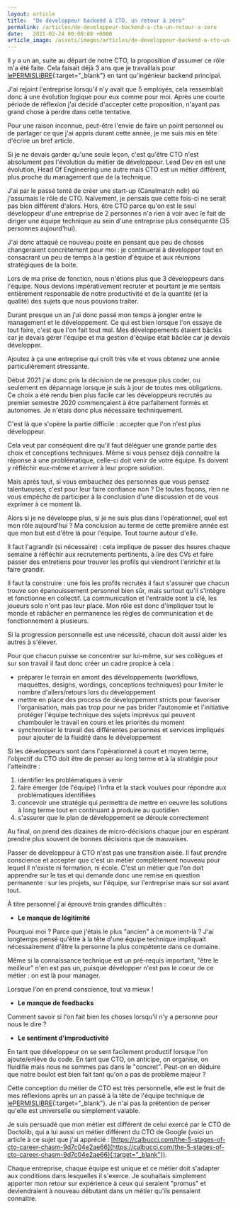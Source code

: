 ```yaml
---
layout: article
title:  "De développeur backend à CTO, un retour à zéro"
permalink: /articles/de-developpeur-backend-a-cto-un-retour-a-zero
date:   2021-02-24 00:00:00 +0000
article_image: /assets/images/articles/de-developpeur-backend-a-cto-un-retour-a-zero.jpg
---
```


Il y a un an, suite au départ de notre CTO, la proposition d'assumer ce rôle m'a été faite. Cela faisait déjà 3 ans que je travaillais pour [lePERMISLIBRE](https://lepermislibre.fr){:target="_blank"} en tant qu'ingénieur backend principal.

J'ai rejoint l'entreprise lorsqu'il n'y avait que 5 employés, cela ressemblait donc à une évolution logique pour eux comme pour moi. Après une courte période de réflexion j'ai décidé d'accepter cette proposition, n'ayant pas grand chose à perdre dans cette tentative.

Pour une raison inconnue, peut-être l'envie de faire un point personnel ou de partager ce que j'ai appris durant cette année, je me suis mis en tête d'écrire un bref article.

Si je ne devais garder qu'une seule leçon, c'est qu'être CTO n'est absolument pas l'évolution du métier de développeur. Lead Dev en est une évolution, Head Of Engineering une autre mais CTO est un métier différent, plus proche du management que de la technique.

J'ai par le passé tenté de créer une start-up (Canalmatch ndlr) où j'assumais le rôle de CTO. Naïvement, je pensais que cette fois-ci ne serait pas bien différent d'alors. Hors, être CTO parce qu'on est le seul développeur d'une entreprise de 2 personnes n'a rien à voir avec le fait de diriger une équipe technique au sein d'une entreprise plus conséquente (35 personnes aujourd'hui).

J'ai donc attaqué ce nouveau poste en pensant que peu de choses changeraient concrètement pour moi : je continuerai à développer tout en consacrant un peu de temps à la gestion d'équipe et aux réunions stratégiques de la boite.

Lors de ma prise de fonction, nous n'étions plus que 3 développeurs dans l'équipe. Nous devions impérativement recruter et pourtant je me sentais entièrement responsable de notre productivité et de la quantité (et la qualité) des sujets que nous pouvions traiter.

Durant presque un an j'ai donc passé mon temps à jongler entre le management et le développement. Ce qui est bien lorsque l'on essaye de tout faire, c'est que l'on fait tout mal. Mes développements étaient bâclés car je devais gérer l'équipe et ma gestion d'équipe était bâclée car je devais développer.

Ajoutez à ça une entreprise qui croît très vite et vous obtenez une année particulièrement stressante.

Début 2021 j'ai donc pris la décision de ne presque plus coder, ou seulement en dépannage lorsque je suis à jour de toutes mes obligations. Ce choix a été rendu bien plus facile car les développeurs recrutés au premier semestre 2020 commençaient à être parfaitement formés et autonomes. Je n'étais donc plus nécessaire techniquement.

C'est là que s'opère la partie difficile : accepter que l'on n'est plus développeur.

Cela veut par conséquent dire qu'il faut déléguer une grande partie des choix et conceptions techniques. Même si vous pensez déjà connaitre la réponse à une problématique, celle-ci doit venir de votre équipe. Ils doivent y réfléchir eux-même et arriver à leur propre solution.

Mais après tout, si vous embauchez des personnes que vous pensez talentueuses, c'est pour leur faire confiance non ? De toutes façons, rien ne vous empêche de participer à la conclusion d'une discussion et de vous exprimer à ce moment là.

Alors si je ne développe plus, si je ne suis plus dans l'opérationnel, quel est mon rôle aujourd'hui ?
Ma conclusion au terme de cette première année est que mon but est d'être là pour l'équipe. Tout tourne autour d'elle.

Il faut l'agrandir (si nécessaire) : cela implique de passer des heures chaque semaine à réfléchir aux recrutements pertinents, à lire des CVs et faire passer des entretiens pour trouver les profils qui viendront l'enrichir et la faire grandir.

Il faut la construire : une fois les profils recrutés il faut s'assurer que chacun trouve son épanouissement personnel bien sûr, mais surtout qu'il s'intègre et fonctionne en collectif. La communication et l'entraide sont la clé, les joueurs solo n'ont pas leur place. Mon rôle est donc d'impliquer tout le monde et rabâcher en permanence les règles de communication et de fonctionnement à plusieurs.

Si la progression personnelle est une nécessité, chacun doit aussi aider les autres à s'élever.

Pour que chacun puisse se concentrer sur lui-même, sur ses collègues et sur son travail il faut donc créer un cadre propice à cela :
* préparer le terrain en amont des développements (workflows, maquettes, designs, wordings, conceptions techniques) pour limiter le nombre d'allers/retours lors du développement
* mettre en place des process de développement stricts pour favoriser l'organisation, mais pas trop pour ne pas brider l'autonomie et l'initiative
protéger l'équipe technique des sujets imprévus qui peuvent chambouler le travail en cours et les priorités du moment
* synchroniser le travail des différentes personnes et services impliqués pour ajouter de la fluidité dans le développement

Si les développeurs sont dans l'opérationnel à court et moyen terme, l'objectif du CTO doit être de penser au long terme et à la stratégie pour l'atteindre :
1. identifier les problématiques à venir
2. faire émerger (de l'équipe) l'infra et la stack voulues pour répondre aux problématiques identifiées
3. concevoir une stratégie qui permettra de mettre en oeuvre les solutions à long terme tout en continuant à produire au quotidien
4. s'assurer que le plan de développement se déroule correctement

Au final, on prend des dizaines de micro-décisions chaque jour en espérant prendre plus souvent de bonnes décisions que de mauvaises.

Passer de développeur à CTO n'est pas une transition aisée. Il faut prendre conscience et accepter que c'est un métier complètement nouveau pour lequel il n'existe ni formation, ni école. C'est un métier que l'on doit apprendre sur le tas et qui demande donc une remise en question permanente : sur les projets, sur l'équipe, sur l'entreprise mais sur soi avant tout.

À titre personnel j'ai éprouvé trois grandes difficultés :
 
* **Le manque de légitimité**

Pourquoi moi ? Parce que j'étais le plus "ancien" à ce moment-là ? J'ai longtemps pensé qu'être à la tête d'une équipe technique impliquait nécessairement d'être la personne la plus compétente dans ce domaine.

Même si la connaissance technique est un pré-requis important, "être le meilleur" n'en est pas un, puisque développer n'est pas le coeur de ce métier : on est là pour manager.

Lorsque l'on en prend conscience, tout va mieux !
 
* **Le manque de feedbacks**

Comment savoir si l'on fait bien les choses lorsqu'il n'y a personne pour nous le dire ?

* **Le sentiment d'improductivité**

En tant que développeur on se sent facilement productif lorsque l'on ajoute/enlève du code. En tant que CTO, on anticipe, on organise, on fluidifie mais nous ne sommes pas dans le "concret". Peut-on en déduire que notre boulot est bien fait tant qu'on a pas de problème majeur ?

Cette conception du métier de CTO est très personnelle, elle est le fruit de mes réflexions après un an passé à la tête de l'équipe technique de [lePERMISLIBRE](https://lepermislibre.fr){:target="_blank"}. Je n'ai pas la prétention de penser qu'elle est universelle ou simplement valable.

Je suis persuadé que mon métier est différent de celui exercé par le CTO de Doctolib, qui a lui aussi un métier différent du CTO de Google (voici un article à ce sujet que j'ai apprécié : [https://calbucci.com/the-5-stages-of-cto-career-chasm-9d7c04e2ae66](https://calbucci.com/the-5-stages-of-cto-career-chasm-9d7c04e2ae66){:target="_blank"}).

Chaque entreprise, chaque équipe est unique et ce métier doit s'adapter aux conditions dans lesquelles il s'exerce. Je souhaitais simplement apporter mon retour sur expérience à ceux qui seraient "promus" et deviendraient à nouveau débutant dans un métier qu'ils pensaient connaitre.
